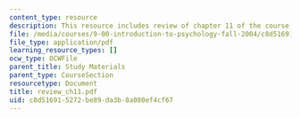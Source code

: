 ```yaml
---
content_type: resource
description: This resource includes review of chapter 11 of the course textbook.
file: /media/courses/9-00-introduction-to-psychology-fall-2004/c8d516915272be89da3b8a080ef4cf67_review_ch11.pdf
file_type: application/pdf
learning_resource_types: []
ocw_type: OCWFile
parent_title: Study Materials
parent_type: CourseSection
resourcetype: Document
title: review_ch11.pdf
uid: c8d51691-5272-be89-da3b-8a080ef4cf67
---
```

